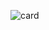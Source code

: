 ![card](https://user-images.githubusercontent.com/114237174/220905621-405d03b8-aa94-464a-9f7a-c43b96dedbbc.png)
